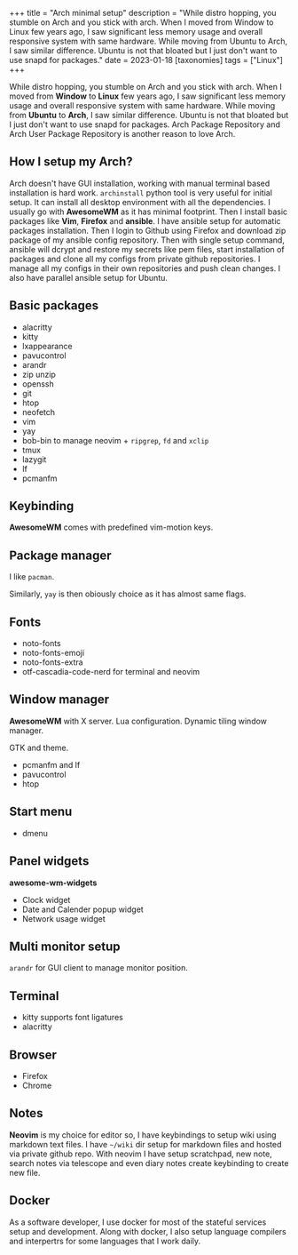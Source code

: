 +++
title = "Arch minimal setup"
description = "While distro hopping, you stumble on Arch and you stick with arch. When I moved from Window to Linux few years ago, I saw significant less memory usage and overall responsive system with same hardware. While moving from Ubuntu to Arch, I saw similar difference. Ubuntu is not that bloated but I just don't want to use snapd for packages."
date = 2023-01-18
[taxonomies]
tags = ["Linux"]
+++

While distro hopping, you stumble on Arch and you stick with arch.
When I moved from **Window** to **Linux** few years ago, I saw significant less memory usage and overall responsive system with same hardware.
While moving from **Ubuntu** to **Arch**, I saw similar difference. Ubuntu is not that bloated but I just don't want to use snapd for packages.
Arch Package Repository and Arch User Package Repository is another reason to love Arch.

## How I setup my Arch?

Arch doesn't have GUI installation, working with manual terminal based installation is hard work.
`archinstall` python tool is very useful for initial setup. It can install all desktop environment with all the dependencies.
I usually go with **AwesomeWM** as it has minimal footprint.
Then I install basic packages like **Vim**, **Firefox** and **ansible**.
I have ansible setup for automatic packages installation.
Then I login to Github using Firefox and download zip package of my ansible config repository.
Then with single setup command, ansible will dcrypt and restore my secrets like pem files, start installation of packages and clone all my configs from private github repositories.
I manage all my configs in their own repositories and push clean changes.
I also have parallel ansible setup for Ubuntu.

## Basic packages

- alacritty
- kitty
- lxappearance
- pavucontrol
- arandr
- zip unzip
- openssh
- git
- htop
- neofetch
- vim
- yay
- bob-bin to manage neovim + `ripgrep`, `fd` and `xclip`
- tmux
- lazygit
- lf
- pcmanfm

## Keybinding

**AwesomeWM** comes with predefined vim-motion keys.

## Package manager

I like `pacman`.

Similarly, `yay` is then obiously choice as it has almost same flags.

## Fonts

- noto-fonts
- noto-fonts-emoji
- noto-fonts-extra
- otf-cascadia-code-nerd for terminal and neovim

## Window manager

**AwesomeWM** with X server.
Lua configuration.
Dynamic tiling window manager.

GTK and theme.

- pcmanfm and lf
- pavucontrol
- htop

## Start menu

- dmenu

## Panel widgets

**awesome-wm-widgets**

- Clock widget
- Date and Calender popup widget
- Network usage widget

## Multi monitor setup

`arandr` for GUI client to manage monitor position.

## Terminal

- kitty supports font ligatures
- alacritty

## Browser

- Firefox
- Chrome

## Notes

**Neovim** is my choice for editor so, I have keybindings to setup wiki using markdown text files.
I have `~/wiki` dir setup for markdown files and hosted via private github repo.
With neovim I have setup scratchpad, new note, search notes via telescope and even diary notes create keybinding to create new file.

## Docker

As a software developer, I use docker for most of the stateful services setup and development.
Along with docker, I also setup language compilers and interpertrs for some languages that I work daily.
